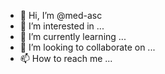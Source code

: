 - 👋 Hi, I’m @med-asc
- 👀 I’m interested in ...
- 🌱 I’m currently learning ...
- 💞️ I’m looking to collaborate on ...
- 📫 How to reach me ...

<!---
med-asc/med-asc is a ✨ special ✨ repository because its `README.md` (this file) appears on your GitHub profile.
You can click the Preview link to take a look at your changes.
--->
